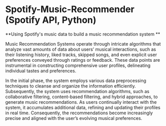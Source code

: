 # Spotify-Music-Recommender (Spotify API, Python)
**Using Spotify's music data to build a music recommendation system
**

Music Recommendation Systems operate through intricate algorithms that analyze vast amounts of data about users’ musical interactions, such as their listening history, liked tracks, skipped songs, and even explicit user preferences conveyed through ratings or feedback. These data points are instrumental in constructing comprehensive user profiles, delineating individual tastes and preferences.

In the initial phase, the system employs various data preprocessing techniques to cleanse and organize the information efficiently. Subsequently, the system uses recommendation algorithms, such as collaborative filtering, content-based filtering, and hybrid approaches, to generate music recommendations. As users continually interact with the system, it accumulates additional data, refining and updating their profiles in real time. Consequently, the recommendations become increasingly precise and aligned with the user’s evolving musical preferences.
